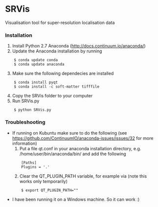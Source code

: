 SRVis
=====

Visualisation tool for super-resolution localisation data

### Installation ###
1. Install Python 2.7 Anaconda (http://docs.continuum.io/anaconda/)
2. Update the Anaconda installation by running
```
	$ conda update conda
	$ conda update anaconda
```
3. Make sure the following dependecies are installed
```
	$ conda install pyqt
	$ conda install -c soft-matter tifffile
```
4. Copy the SRVis folder to your computer
5. Run SRVis.py
```
	$ python SRVis.py
```

### Troubleshooting ###
+ If running on Kubuntu make sure to do the following (see https://github.com/ContinuumIO/anaconda-issues/issues/32 for more information)
	1. Put a file qt.conf in your anaconda installation directory, e.g. /home/user/bin/anaconda/bin/ and add the following
	```
		[Paths]
		Plugins = '.'
	```
	2. Clear the QT_PLUGIN_PATH variable, for example via (note this works only temporarily)
	```
		$ export QT_PLUGIN_PATH=""
	```
+ I have been running it on a Windows machine. So it can work :) 
	
